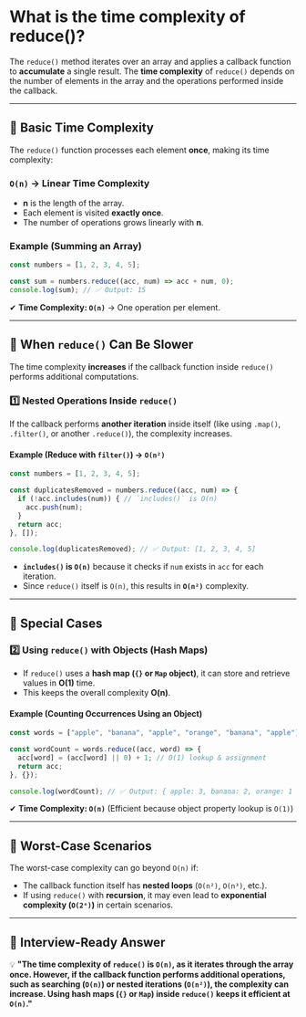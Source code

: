 # What is the time complexity of reduce()?

The `reduce()` method iterates over an array and applies a callback function to **accumulate** a single result. The **time complexity** of `reduce()` depends on the number of elements in the array and the operations performed inside the callback.

---

## **🔹 Basic Time Complexity**
The `reduce()` function processes each element **once**, making its time complexity:  
### **`O(n)` → Linear Time Complexity**
- **n** is the length of the array.
- Each element is visited **exactly once**.
- The number of operations grows linearly with **n**.

### **Example (Summing an Array)**
```javascript
const numbers = [1, 2, 3, 4, 5];

const sum = numbers.reduce((acc, num) => acc + num, 0);
console.log(sum); // ✅ Output: 15
```
✔ **Time Complexity: `O(n)`** → One operation per element.

---

## **🔹 When `reduce()` Can Be Slower**
The time complexity **increases** if the callback function inside `reduce()` performs additional computations.

### **1️⃣ Nested Operations Inside `reduce()`**
If the callback performs **another iteration** inside itself (like using `.map()`, `.filter()`, or another `.reduce()`), the complexity increases.

#### **Example (Reduce with `filter()`) → `O(n²)`**
```javascript
const numbers = [1, 2, 3, 4, 5];

const duplicatesRemoved = numbers.reduce((acc, num) => {
  if (!acc.includes(num)) { // `includes()` is O(n)
    acc.push(num);
  }
  return acc;
}, []);

console.log(duplicatesRemoved); // ✅ Output: [1, 2, 3, 4, 5]
```
- **`includes()` is `O(n)`** because it checks if `num` exists in `acc` for each iteration.
- Since `reduce()` itself is `O(n)`, this results in **`O(n²)`** complexity.

---

## **🔹 Special Cases**
### **2️⃣ Using `reduce()` with Objects (Hash Maps)**
- If `reduce()` uses a **hash map (`{}` or `Map` object)**, it can store and retrieve values in **O(1)** time.
- This keeps the overall complexity **O(n)**.

#### **Example (Counting Occurrences Using an Object)**
```javascript
const words = ["apple", "banana", "apple", "orange", "banana", "apple"];

const wordCount = words.reduce((acc, word) => {
  acc[word] = (acc[word] || 0) + 1; // O(1) lookup & assignment
  return acc;
}, {});

console.log(wordCount); // ✅ Output: { apple: 3, banana: 2, orange: 1 }
```
✔ **Time Complexity: `O(n)`** (Efficient because object property lookup is `O(1)`)

---

## **🔹 Worst-Case Scenarios**
The worst-case complexity can go beyond `O(n)` if:
- The callback function itself has **nested loops** (`O(n²)`, `O(n³)`, etc.).
- If using `reduce()` with **recursion**, it may even lead to **exponential complexity (`O(2ⁿ)`)** in certain scenarios.

---

## **📌 Interview-Ready Answer**
💡 **"The time complexity of `reduce()` is `O(n)`, as it iterates through the array once. However, if the callback function performs additional operations, such as searching (`O(n)`) or nested iterations (`O(n²)`), the complexity can increase. Using hash maps (`{}` or `Map`) inside `reduce()` keeps it efficient at `O(n)`."**  
